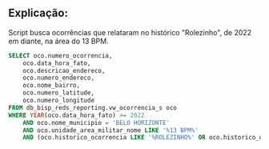 ## Explicação:
Script busca ocorrências que relataram no histórico "Rolezinho", de 2022 em diante, na área do 13 BPM.

```SQL
SELECT oco.numero_ocorrencia,
	oco.data_hora_fato,
	oco.descricao_endereco,
    oco.numero_endereco,
    oco.nome_bairro,
    oco.numero_latitude,
    oco.numero_longitude
FROM db_bisp_reds_reporting.vw_ocorrencia_s oco
WHERE YEAR(oco.data_hora_fato) >= 2022
 	AND oco.nome_municipio = 'BELO HORIZONTE'
 	AND oco.unidade_area_militar_nome LIKE '%13 BPM%'
 	AND (oco.historico_ocorrencia LIKE '%ROLEZINHO%' OR oco.historico_ocorrencia LIKE '%ROLÊZINHO%')
```
